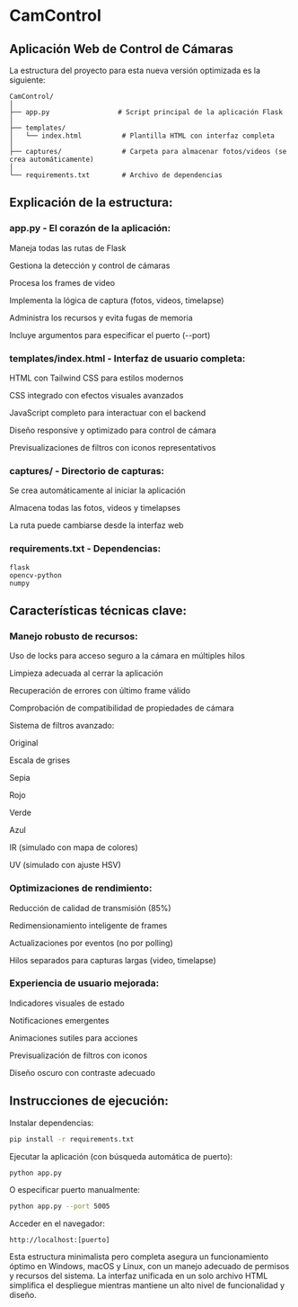 # CamControl
## Aplicación Web de Control de Cámaras

La estructura del proyecto para esta nueva versión optimizada es la siguiente:

```text
CamControl/
│
├── app.py                 # Script principal de la aplicación Flask
│
├── templates/
│   └── index.html          # Plantilla HTML con interfaz completa
│
├── captures/               # Carpeta para almacenar fotos/videos (se crea automáticamente)
│
└── requirements.txt        # Archivo de dependencias
```

## Explicación de la estructura:

### app.py - El corazón de la aplicación:

Maneja todas las rutas de Flask

Gestiona la detección y control de cámaras

Procesa los frames de video

Implementa la lógica de captura (fotos, videos, timelapse)

Administra los recursos y evita fugas de memoria

Incluye argumentos para especificar el puerto (--port)

### templates/index.html - Interfaz de usuario completa:

HTML con Tailwind CSS para estilos modernos

CSS integrado con efectos visuales avanzados

JavaScript completo para interactuar con el backend

Diseño responsive y optimizado para control de cámara

Previsualizaciones de filtros con iconos representativos

### captures/ - Directorio de capturas:

Se crea automáticamente al iniciar la aplicación

Almacena todas las fotos, videos y timelapses

La ruta puede cambiarse desde la interfaz web

### requirements.txt - Dependencias:
```text
flask
opencv-python
numpy
```

## Características técnicas clave:

### Manejo robusto de recursos:

Uso de locks para acceso seguro a la cámara en múltiples hilos

Limpieza adecuada al cerrar la aplicación

Recuperación de errores con último frame válido

Comprobación de compatibilidad de propiedades de cámara

Sistema de filtros avanzado:

Original

Escala de grises

Sepia

Rojo

Verde

Azul

IR (simulado con mapa de colores)

UV (simulado con ajuste HSV)

### Optimizaciones de rendimiento:

Reducción de calidad de transmisión (85%)

Redimensionamiento inteligente de frames

Actualizaciones por eventos (no por polling)

Hilos separados para capturas largas (video, timelapse)

### Experiencia de usuario mejorada:

Indicadores visuales de estado

Notificaciones emergentes

Animaciones sutiles para acciones

Previsualización de filtros con iconos

Diseño oscuro con contraste adecuado

## Instrucciones de ejecución:

Instalar dependencias:
```bash
pip install -r requirements.txt
```
Ejecutar la aplicación (con búsqueda automática de puerto):
```bash
python app.py
```
O especificar puerto manualmente:
```bash
python app.py --port 5005
```
Acceder en el navegador:
```text
http://localhost:[puerto]
```
Esta estructura minimalista pero completa asegura un funcionamiento óptimo en Windows, macOS y Linux, con un manejo adecuado de permisos y recursos del sistema. La interfaz unificada en un solo archivo HTML simplifica el despliegue mientras mantiene un alto nivel de funcionalidad y diseño.
